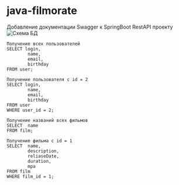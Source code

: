 # java-filmorate
Добавление документации Swagger к SpringBoot RestAPI проекту 
![Схема БД](/../add-friends-likes/Схема_БД.png)
```
Получение всех пользователей
SELECT login,
        name,
        email,
        birthday
FROM user;

Получение пользователя с id = 2
SELECT login,
        name,
        email,
        birthday
FROM user   
WHERE user_id = 2;

Получение названий всех фильмов
SELECT  name
FROM film;

Получение фильма с id = 1 
SELECT  name,
        description,
        reliaseDate,
        duration,
        mpa
FROM film
WHERE film_id = 1;
```
